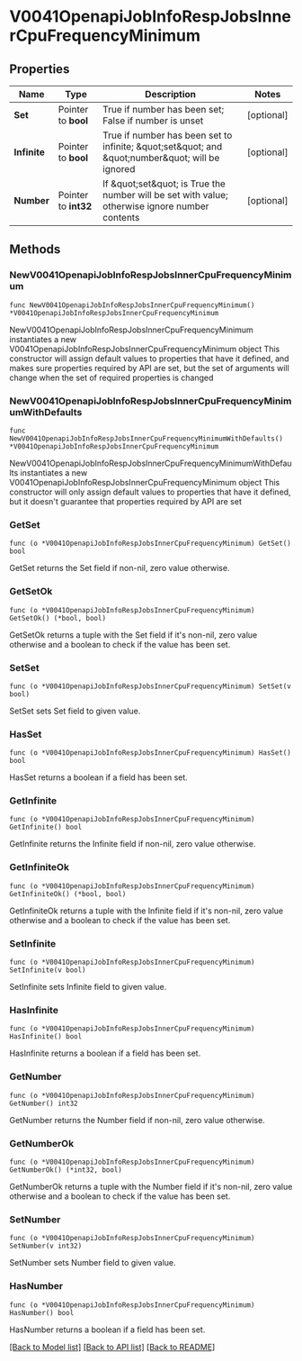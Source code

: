 # V0041OpenapiJobInfoRespJobsInnerCpuFrequencyMinimum

## Properties

Name | Type | Description | Notes
------------ | ------------- | ------------- | -------------
**Set** | Pointer to **bool** | True if number has been set; False if number is unset | [optional] 
**Infinite** | Pointer to **bool** | True if number has been set to infinite; \&quot;set\&quot; and \&quot;number\&quot; will be ignored | [optional] 
**Number** | Pointer to **int32** | If \&quot;set\&quot; is True the number will be set with value; otherwise ignore number contents | [optional] 

## Methods

### NewV0041OpenapiJobInfoRespJobsInnerCpuFrequencyMinimum

`func NewV0041OpenapiJobInfoRespJobsInnerCpuFrequencyMinimum() *V0041OpenapiJobInfoRespJobsInnerCpuFrequencyMinimum`

NewV0041OpenapiJobInfoRespJobsInnerCpuFrequencyMinimum instantiates a new V0041OpenapiJobInfoRespJobsInnerCpuFrequencyMinimum object
This constructor will assign default values to properties that have it defined,
and makes sure properties required by API are set, but the set of arguments
will change when the set of required properties is changed

### NewV0041OpenapiJobInfoRespJobsInnerCpuFrequencyMinimumWithDefaults

`func NewV0041OpenapiJobInfoRespJobsInnerCpuFrequencyMinimumWithDefaults() *V0041OpenapiJobInfoRespJobsInnerCpuFrequencyMinimum`

NewV0041OpenapiJobInfoRespJobsInnerCpuFrequencyMinimumWithDefaults instantiates a new V0041OpenapiJobInfoRespJobsInnerCpuFrequencyMinimum object
This constructor will only assign default values to properties that have it defined,
but it doesn't guarantee that properties required by API are set

### GetSet

`func (o *V0041OpenapiJobInfoRespJobsInnerCpuFrequencyMinimum) GetSet() bool`

GetSet returns the Set field if non-nil, zero value otherwise.

### GetSetOk

`func (o *V0041OpenapiJobInfoRespJobsInnerCpuFrequencyMinimum) GetSetOk() (*bool, bool)`

GetSetOk returns a tuple with the Set field if it's non-nil, zero value otherwise
and a boolean to check if the value has been set.

### SetSet

`func (o *V0041OpenapiJobInfoRespJobsInnerCpuFrequencyMinimum) SetSet(v bool)`

SetSet sets Set field to given value.

### HasSet

`func (o *V0041OpenapiJobInfoRespJobsInnerCpuFrequencyMinimum) HasSet() bool`

HasSet returns a boolean if a field has been set.

### GetInfinite

`func (o *V0041OpenapiJobInfoRespJobsInnerCpuFrequencyMinimum) GetInfinite() bool`

GetInfinite returns the Infinite field if non-nil, zero value otherwise.

### GetInfiniteOk

`func (o *V0041OpenapiJobInfoRespJobsInnerCpuFrequencyMinimum) GetInfiniteOk() (*bool, bool)`

GetInfiniteOk returns a tuple with the Infinite field if it's non-nil, zero value otherwise
and a boolean to check if the value has been set.

### SetInfinite

`func (o *V0041OpenapiJobInfoRespJobsInnerCpuFrequencyMinimum) SetInfinite(v bool)`

SetInfinite sets Infinite field to given value.

### HasInfinite

`func (o *V0041OpenapiJobInfoRespJobsInnerCpuFrequencyMinimum) HasInfinite() bool`

HasInfinite returns a boolean if a field has been set.

### GetNumber

`func (o *V0041OpenapiJobInfoRespJobsInnerCpuFrequencyMinimum) GetNumber() int32`

GetNumber returns the Number field if non-nil, zero value otherwise.

### GetNumberOk

`func (o *V0041OpenapiJobInfoRespJobsInnerCpuFrequencyMinimum) GetNumberOk() (*int32, bool)`

GetNumberOk returns a tuple with the Number field if it's non-nil, zero value otherwise
and a boolean to check if the value has been set.

### SetNumber

`func (o *V0041OpenapiJobInfoRespJobsInnerCpuFrequencyMinimum) SetNumber(v int32)`

SetNumber sets Number field to given value.

### HasNumber

`func (o *V0041OpenapiJobInfoRespJobsInnerCpuFrequencyMinimum) HasNumber() bool`

HasNumber returns a boolean if a field has been set.


[[Back to Model list]](../README.md#documentation-for-models) [[Back to API list]](../README.md#documentation-for-api-endpoints) [[Back to README]](../README.md)


